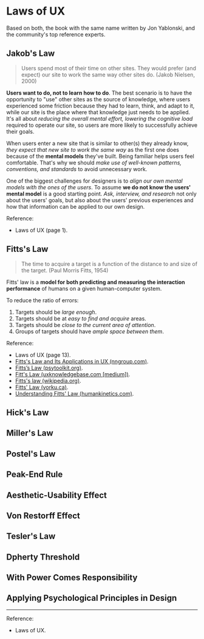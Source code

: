 # Laws of UX

Based on both, the book with the same name written by Jon Yablonski, and the community's top reference experts.

## Jakob's Law

>Users spend most of their time on other sites. They would prefer (and expect) our site to work the same way other sites do. (Jakob Nielsen, 2000)

**Users want to do, not to learn how to do**. The best scenario is to have the opportunity to "use" other sites as the source of knowledge, where users experienced some friction because they had to learn, think, and adapt to it, while our site is the place where that knowledge just needs to be applied. It's all about *reducing the overall mental effort, lowering the cognitive load* required to operate our site, so users are more likely to successfully achieve their goals.

When users enter a new site that is similar to other(s) they already know, *they expect that new site to work the same way* as the first one does because of the **mental models** they've built. Being familiar helps users feel comfortable. That's why we should *make use of well-known patterns, conventions, and standards* to avoid unnecessary work.

One of the biggest challenges for designers is to *align our own mental models with the ones of the users*. To assume **we do not know the users' mental model** is a good starting point. *Ask, interview, and research* not only about the users' goals, but also about the users' previous experiences and how that information can be applied to our own design.

Reference:

- Laws of UX (page 1).

## Fitts's Law

>The time to acquire a target is a function of the distance to and size of the target. (Paul Morris Fitts, 1954)

Fitts' law is a **model for both predicting and measuring the interaction performance** of humans on a given human-computer system.

To reduce the ratio of errors:

1. Targets should be *large enough*.
2. Targets should be at *easy to find and acquire* areas.
3. Targets should be *close to the current area of attention*.
4. Groups of targets should have *ample space between them*.

Reference:

- Laws of UX (page 13).
- [Fitts's Law and Its Applications in UX (nngroup.com)](https://www.nngroup.com/articles/fitts-law/).
- [Fitts’s Law (psytoolkit.org)](https://www.psytoolkit.org/lessons/fitts.html).
- [Fitt's Law (uxknowledgebase.com [medium])](https://uxknowledgebase.com/fittss-law-59b9ebe4e84c).
- [Fitts's law (wikipedia.org)](https://en.wikipedia.org/wiki/Fitts%27s_law).
- [Fitts' Law (yorku.ca)](https://www.yorku.ca/mack/hhci2018.html).
- [Understanding Fitts' Law (humankinetics.com)](https://us.humankinetics.com/blogs/excerpt/understanding-fitts-law).

## Hick's Law

## Miller's Law

## Postel's Law

## Peak-End Rule

## Aesthetic-Usability Effect

## Von Restorff Effect

## Tesler's Law

## Dpherty Threshold

## With Power Comes Responsibility

## Applying Psychological Principles in Design

---

Reference:

- Laws of UX.

<!-- 
ux laws:
parkinson's law of triviality
campbell's law
accort-zhal steering law
law of prägnanz
occam's razor

psychology concepts:
paradox of the active user
selective attention
cognitive bias
cognitive dissorance
signifiers
 -->
